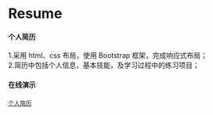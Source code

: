 # Resume
#### 个人简历
1.采用 html、css 布局，使用 Bootstrap 框架，完成响应式布局；  
2.简历中包括个人信息，基本技能，及学习过程中的练习项目；  
#### 在线演示
[`个人简历`](https://xu-duo.github.io/Resume/)

